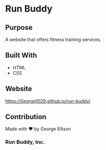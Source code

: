 # Run Buddy

## Purpose
A website that offers fitness training services.

## Built With
* HTML
* CSS

## Website
https://George1029.github.io/run-buddy/

## Contribution
Made with ❤️ by George Ellison
 
### Run Buddy, Inc.

